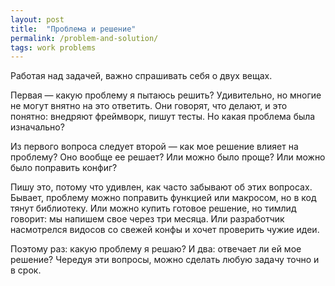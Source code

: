 ```yaml
---
layout: post
title:  "Проблема и решение"
permalink: /problem-and-solution/
tags: work problems
---
```


Работая над задачей, важно спрашивать себя о двух вещах.

Первая — какую проблему я пытаюсь решить? Удивительно, но многие не могут внятно
на это ответить. Они говорят, что делают, и это понятно: внедряют фреймворк,
пишут тесты. Но какая проблема была изначально?

Из первого вопроса следует второй — как мое решение влияет на проблему? Оно
вообще ее решает? Или можно было проще? Или можно было поправить конфиг?

Пишу это, потому что удивлен, как часто забывают об этих вопросах. Бывает,
проблему можно поправить функцией или макросом, но в код тянут библиотеку. Или
можно купить готовое решение, но тимлид говорит: мы напишем свое через три
месяца. Или разработчик насмотрелся видосов со свежей конфы и хочет проверить
чужие идеи.

Поэтому раз: какую проблему я решаю? И два: отвечает ли ей мое решение? Чередуя
эти вопросы, можно сделать любую задачу точно и в срок.
